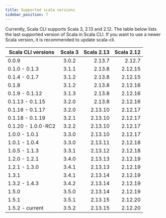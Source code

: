 ```yaml
---
title: Supported scala versions
sidebar_position: 7
---
```


Currently, Scala CLI supports Scala 3, 2.13 and 2.12. The table below lists the last supported version of Scala in Scala
CLI. If you want to use a newer Scala version,
it is recommended to update scala-cli.

| Scala CLI versions | Scala 3 | Scala 2.13 | Scala 2.12 |
|--------------------|:-------:|-----------:|-----------:|
| 0.0.9              |  3.0.2  |     2.13.7 |     2.12.7 |
| 0.1.0 - 0.1.3      |  3.1.1  |     2.13.8 |    2.12.15 |
| 0.1.4 - 0.1.7      |  3.1.2  |     2.13.8 |    2.12.15 |
| 0.1.8              |  3.1.2  |     2.13.8 |    2.12.16 |
| 0.1.9 - 0.1.12     |  3.1.3  |     2.13.8 |    2.12.16 |
| 0.1.13 - 0.1.15    |  3.2.0  |     2.13.8 |    2.12.16 |
| 0.1.16 - 0.1.17    |  3.2.0  |    2.13.10 |    2.12.17 |
| 0.1.18 - 0.1.19    |  3.2.1  |    2.13.10 |    2.12.17 |
| 0.1.20 - 1.0.0-RC2 |  3.2.2  |    2.13.10 |    2.12.17 |
| 1.0.0 - 1.0.1      |  3.3.0  |    2.13.10 |    2.12.17 |
| 1.0.1 - 1.0.4      |  3.3.0  |    2.13.11 |    2.12.18 |
| 1.0.5 - 1.1.3      |  3.3.1  |    2.13.12 |    2.12.18 |
| 1.2.0 - 1.2.1      |  3.4.0  |    2.13.13 |    2.12.19 |
| 1.2.1 - 1.3.0      |  3.4.1  |    2.13.13 |    2.12.19 |
| 1.3.1              |  3.4.1  |    2.13.14 |    2.12.19 |
| 1.3.2 - 1.4.3      |  3.4.2  |    2.13.14 |    2.12.19 |
| 1.5.0              |  3.5.0  |    2.13.14 |    2.12.19 |
| 1.5.1              |  3.5.1  |    2.13.15 |    2.12.20 |
| 1.5.2 - current    |  3.5.2  |    2.13.15 |    2.12.20 |

